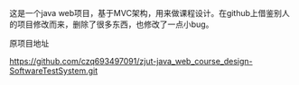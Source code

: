 这是一个java web项目，基于MVC架构，用来做课程设计。在github上借鉴别人的项目修改而来，删除了很多东西，也修改了一点小bug。

原项目地址

https://github.com/czq693497091/zjut-java_web_course_design-SoftwareTestSystem.git
